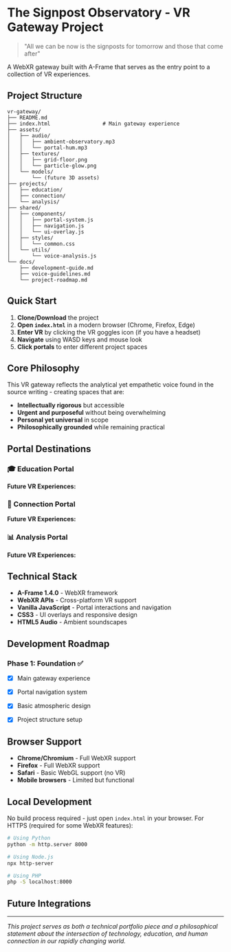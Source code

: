 # The Signpost Observatory - VR Gateway Project

> "All we can be now is the signposts for tomorrow and those that come after"

A WebXR gateway built with A-Frame that serves as the entry point to a collection of VR experiences.

## Project Structure

```
vr-gateway/
├── README.md
├── index.html                 # Main gateway experience
├── assets/
│   ├── audio/
│   │   ├── ambient-observatory.mp3
│   │   └── portal-hum.mp3
│   ├── textures/
│   │   ├── grid-floor.png
│   │   └── particle-glow.png
│   └── models/
│       └── (future 3D assets)
├── projects/
│   ├── education/
│   ├── connection/
│   └── analysis/
├── shared/
│   ├── components/
│   │   ├── portal-system.js
│   │   ├── navigation.js
│   │   └── ui-overlay.js
│   ├── styles/
│   │   └── common.css
│   └── utils/
│       └── voice-analysis.js
└── docs/
    ├── development-guide.md
    ├── voice-guidelines.md
    └── project-roadmap.md
```

## Quick Start

1. **Clone/Download** the project
2. **Open `index.html`** in a modern browser (Chrome, Firefox, Edge)
3. **Enter VR** by clicking the VR goggles icon (if you have a headset)
4. **Navigate** using WASD keys and mouse look
5. **Click portals** to enter different project spaces

## Core Philosophy

This VR gateway reflects the analytical yet empathetic voice found in the source writing - creating spaces that are:

- **Intellectually rigorous** but accessible
- **Urgent and purposeful** without being overwhelming  
- **Personal yet universal** in scope
- **Philosophically grounded** while remaining practical

## Portal Destinations

### 🎓 Education Portal
**Future VR Experiences:**


### 🤝 Connection Portal
**Future VR Experiences:**

### 📊 Analysis Portal
**Future VR Experiences:**


## Technical Stack

- **A-Frame 1.4.0** - WebXR framework
- **WebXR APIs** - Cross-platform VR support
- **Vanilla JavaScript** - Portal interactions and navigation
- **CSS3** - UI overlays and responsive design
- **HTML5 Audio** - Ambient soundscapes

## Development Roadmap

### Phase 1: Foundation ✅
- [x] Main gateway experience
- [x] Portal navigation system
- [x] Basic atmospheric design
- [x] Project structure setup


## Browser Support

- **Chrome/Chromium** - Full WebXR support
- **Firefox** - Full WebXR support  
- **Safari** - Basic WebGL support (no VR)
- **Mobile browsers** - Limited but functional

## Local Development

No build process required - just open `index.html` in your browser. For HTTPS (required for some WebXR features):

```bash
# Using Python
python -m http.server 8000

# Using Node.js
npx http-server

# Using PHP
php -S localhost:8000
```

## Future Integrations

---

*This project serves as both a technical portfolio piece and a philosophical statement about the intersection of technology, education, and human connection in our rapidly changing world.*